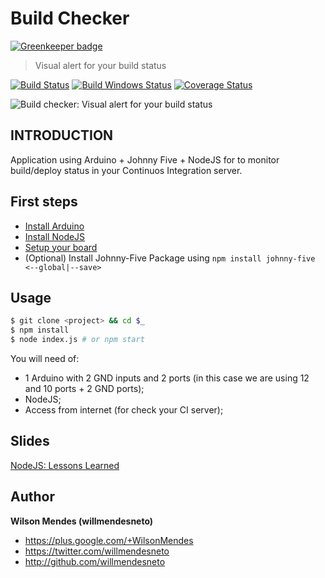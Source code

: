# Build Checker

[![Greenkeeper badge](https://badges.greenkeeper.io/willmendesneto/build-checker.svg)](https://greenkeeper.io/)

> Visual alert for your build status

[![Build Status](https://travis-ci.org/willmendesneto/build-checker.png?branch=master)](https://travis-ci.org/willmendesneto/build-checker)
[![Build Windows Status](https://ci.appveyor.com/api/projects/status/github/willmendesneto/build-checker?svg=true)](https://ci.appveyor.com/project/willmendesneto/build-checker/branch/master)
[![Coverage Status](https://coveralls.io/repos/willmendesneto/build-checker/badge.svg?branch=master)](https://coveralls.io/r/willmendesneto/build-checker?branch=master)

![Build checker: Visual alert for your build status](build-checker.png)

## INTRODUCTION

Application using Arduino + Johnny Five + NodeJS for to monitor build/deploy status in your Continuos Integration server.


## First steps

- [Install Arduino](https://www.arduino.cc/en/Main/Software)
- [Install NodeJS](https://nodejs.org/en/download/)
- [Setup your board](http://johnny-five.io/platform-support/)
- (Optional) Install Johnny-Five Package using ```npm install johnny-five <--global|--save>```


## Usage

```bash
$ git clone <project> && cd $_
$ npm install
$ node index.js # or npm start
```

You will need of:
- 1 Arduino with 2 GND inputs and 2 ports (in this case we are using 12 and 10 ports + 2 GND ports);
- NodeJS;
- Access from internet (for check your CI server);


## Slides

[NodeJS: Lessons Learned](http://slides.com/willmendesneto/nodejs-lessons-learned#/)

## Author

**Wilson Mendes (willmendesneto)**
+ <https://plus.google.com/+WilsonMendes>
+ <https://twitter.com/willmendesneto>
+ <http://github.com/willmendesneto>
